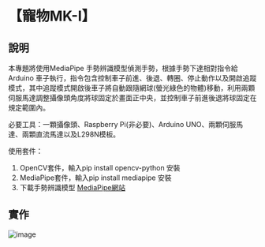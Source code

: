 # 【寵物MK-I】

## 說明
本專題將使用MediaPipe 手勢辨識模型偵測手勢，根據手勢下達相對指令給Arduino 車子執行，指令包含控制車子前進、後退、轉圈、停止動作以及開啟追蹤模式，其中追蹤模式開啟後車子將自動跟隨網球(螢光綠色的物體)移動，利用兩顆伺服馬達調整攝像頭角度將球固定於畫面正中央，並控制車子前進後退將球固定在規定範圍內。

必要工具：一顆攝像頭、Raspberry Pi(非必要)、Arduino UNO、兩顆伺服馬達、兩顆直流馬達以及L298N模板。

使用套件：
1. OpenCV套件，輸入pip install opencv-python 安裝
2. MediaPipe套件，輸入pip install mediapipe 安裝
3. 下載手勢辨識模型 [MediaPipe網站](https://ai.google.dev/edge/mediapipe/solutions/vision/gesture_recognizer?hl=zh-tw)

## 實作
![image](https://github.com/Kumo1e/hfu_project/blob/main/img/MK-I%E8%A8%AD%E8%A8%88%E5%9C%96.png?raw=true)
